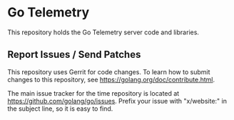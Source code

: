 # Go Telemetry

This repository holds the Go Telemetry server code and libraries.

## Report Issues / Send Patches

This repository uses Gerrit for code changes. To learn how to submit changes to
this repository, see https://golang.org/doc/contribute.html.

The main issue tracker for the time repository is located at
https://github.com/golang/go/issues. Prefix your issue with "x/website:" in the
subject line, so it is easy to find.
